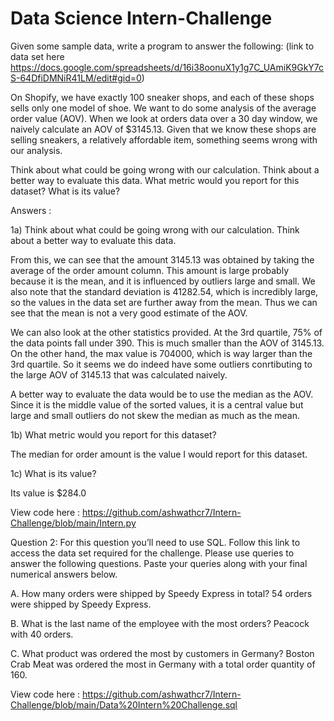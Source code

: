 # Data Science Intern-Challenge

Given some sample data, write a program to answer the following: (link to data set here https://docs.google.com/spreadsheets/d/16i38oonuX1y1g7C_UAmiK9GkY7cS-64DfiDMNiR41LM/edit#gid=0)

On Shopify, we have exactly 100 sneaker shops, and each of these shops sells only one model of shoe. We want to do some analysis of the average order value (AOV). When we look at orders data over a 30 day window, we naively calculate an AOV of $3145.13. Given that we know these shops are selling sneakers, a relatively affordable item, something seems wrong with our analysis. 

Think about what could be going wrong with our calculation. Think about a better way to evaluate this data.
What metric would you report for this dataset?
What is its value?

Answers :

1a) Think about what could be going wrong with our calculation. Think about a better way to evaluate this data.

From this, we can see that the amount 3145.13 was obtained by taking the average of the order amount column. This amount is large probably because it is the mean,      and it is influenced by outliers large and small. We also note that the standard deviation is 41282.54, which is incredibly large, so the values in the data set        are further away from the mean. Thus we can see that the mean is not a very good estimate of the AOV.

We can also look at the other statistics provided. At the 3rd quartile, 75% of the data points fall under 390. This is much smaller than the AOV of 3145.13. On the    other hand, the max value is 704000, which is way larger than the 3rd quartile. So it seems we do indeed have some outliers conrtibuting to the large AOV of 3145.13    that was calculated naively.

A better way to evaluate the data would be to use the median as the AOV. Since it is the middle value of the sorted values, it is a central value but large and         small outliers do not skew the median as much as the mean.


1b) What metric would you report for this dataset?

The median for order amount is the value I would report for this dataset.

1c) What is its value?

Its value is $284.0

View code here : https://github.com/ashwathcr7/Intern-Challenge/blob/main/Intern.py



Question 2:
For this question you’ll need to use SQL. Follow this link to access the data set required for the challenge. Please use queries to answer the following questions. Paste your queries along with your final numerical answers below.

A. How many orders were shipped by Speedy Express in total?
54 orders were shipped by Speedy Express.

B. What is the last name of the employee with the most orders?
Peacock with 40 orders.

C. What product was ordered the most by customers in Germany?
Boston Crab Meat was ordered the most in Germany with a total order quantity of 160.

View code here : https://github.com/ashwathcr7/Intern-Challenge/blob/main/Data%20Intern%20Challenge.sql
